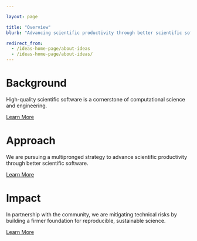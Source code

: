 ```yaml
---

layout: page

title: "Overview"
blurb: "Advancing scientific productivity through better scientific software"

redirect_from: 
  - /ideas-home-page/about-ideas
  - /ideas-home-page/about-ideas/
---
```





<!-- Page Content -->
<!-- ---------------------------------------------------------------------- -->

# Background

High-quality scientific software is a cornerstone of computational science and engineering.

<a href="/overview/background">Learn More</a>


# Approach

We are pursuing a multipronged strategy to advance scientific productivity through better scientific software.

<a href="/overview/approach">Learn More</a>


# Impact

In partnership with the community, we are mitigating technical risks by building a firmer foundation for reproducible, sustainable science.

<a href="/overview/impact">Learn More</a>